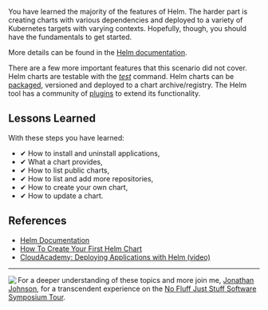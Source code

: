 You have learned the majority of the features of Helm. The harder part is creating charts with various dependencies and deployed to a variety of Kubernetes targets with varying contexts. Hopefully, though, you should have the fundamentals to get started.

More details can be found in the [Helm documentation](http://www.helm.sh/).

There are a few more important features that this scenario did not cover. Helm charts are testable with the [_test_](https://docs.helm.sh/helm/helm_test/) command. Helm charts can be [packaged](https://docs.helm.sh/helm/#helm-package), versioned and deployed to a chart archive/registry. The Helm tool has a community of [plugins](https://docs.helm.sh/helm/#helm-plugin-list) to extend its functionality.

## Lessons Learned ##

With these steps you have learned:

- &#x2714; How to install and uninstall applications,
- &#x2714; What a chart provides,
- &#x2714; How to list public charts,
- &#x2714; How to list and add more repositories,
- &#x2714; How to create your own chart,
- &#x2714; How to update a chart.

## References ##

- [Helm Documentation](http://www.helm.sh/)
- [How To Create Your First Helm Chart
](https://docs.bitnami.com/kubernetes/how-to/create-your-first-helm-chart/)
- [CloudAcademy: Deploying Applications with Helm (video)](https://youtu.be/uXaNh4Mrhdc)

------
<img align="left" src="/javajon/courses/kubernetes-pipelines/helm/assets/nfjs.png">

For a deeper understanding of these topics and more join me, [Jonathan Johnson](https://nofluffjuststuff.com/conference/speaker/jonathan_johnson), for a transcendent experience on the [No Fluff Just Stuff Software Symposium Tour](https://nofluffjuststuff.com).
